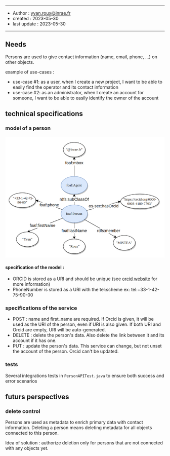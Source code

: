 ******
* Author : yvan.roux@inrae.fr
* created : 2023-05-30
* last update : 2023-05-30
******

## Needs

Persons are used to give contact information (name, email, phone, ...) on other objects.

example of use-cases :
- use-case #1: as a user, when I create a new project, I want to be able to easily find the operator and its contact information
- use-case #2: as an administrator, when I create an account for someone, I want to be able to easily identify the owner of the account

## technical specifications

### model of a person
![data model of a person](img/person_data_model.png)
#### specification of the model :
* ORCID is stored as a URI and should be unique (see [orcid website](https://orcid.org/) for more information)
* PhoneNumber is stored as a URI with the tel:scheme ex: tel:+33-1-42-75-90-00

### specifications of the service
- POST : name and first_name are required. If Orcid is given, it will be used as the URI of the person, even if URI is also given.
If both URI and Orcid are empty, URI will be auto-generated.
- DELETE : delete the person's data. Also delete the link between it and its account if it has one.
- PUT : update the person's data. This service can change, but not unset the account of the person. Orcid can't be updated.

### tests
Several integrations tests in `PersonAPITest.java` to ensure both success and error scenarios


## futurs perspectives

### delete control
Persons are used as metadata to enrich primary data with contact information.
Deleting a person means deleting metadata for all objects connected to this person.

Idea of solution : authorize deletion only for persons that are not connected with any objects yet.